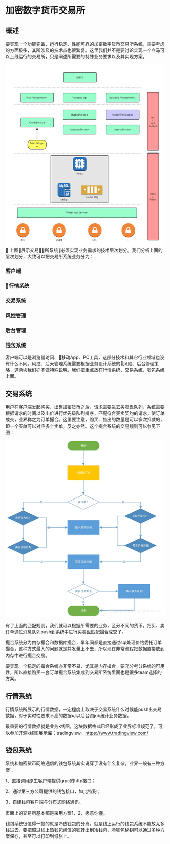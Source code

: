# 加密数字货币交易所

## 概述

要实现一个功能完备、运行稳定、性能可靠的加密数字货币交易所系统，需要考虑的方面极多，其所涉及的技术点也很繁复。这里我们并不是要讨论实现一个立马可以上线运行的交易所，只是阐述所需要的特殊业务要求以及其实现方案。

![overview](overview.png)

上图展示交易所系统必须实现业务需求的技术层次划分。我们分析上面的层次划分，大致可以把交易所系统业务分为：

### 客户端
### 行情系统
### 交易系统
### 风控管理
### 后台管理
### 钱包系统

客户端可以是浏览器访问、移动App、PC工具，这部分技术和其它行业领域也没有什么不同。风控、后天管理系统需要根据业务设计系统的风险、后台管理策略，这两块我们亦不做特殊说明。我们把重点放在行情系统、交易系统、钱包系统上面。

## 交易系统

用户在客户端发起购买、出售加密货币之后，请求需要进去买卖盘队列，系统需要根据请求的时间以及出价进行优先级队列排序，匹配符合买卖契约的请求，使订单成交，业界称之为订单撮合。这里要注意，购买、售出的数量是可以多次扣减的，即一个买单可以对应多个卖单，反之亦然。这个撮合系统的交易规则可以参见下图：

![ordermatch](ordermatch.png)

有了上面的匹配规则，我们就可以根据所需要的业务，区分不同的货币，把买、卖订单通过消息队列push到系统中进行买卖盘匹配撮合成交了。

撮合系统分为内存撮合和数据库撮合，早年间都是直接通过sql处理价格委托订单撮合，这种方式最大的问题就是并发量上不去，所以现在非常流程把数据直接放到内存中进行撮合交易。

要实现一个稳定的撮合系统亦非常不易，尤其是内存撮合，要充分考分系统的可用性，所以直接购买一套订单撮合系统集成到交易所系统里面也是很多team选择的方案。

## 行情系统

行情系统所展示的行情数据，一定程度上取决于交易系统什么时候能push出交易数据，对于实时性要求不高的数据可以后台跑job统计业务数据。

最重要的行情数据就是业务k线图，这块数据格式已经形成了业界标准规范了，可以参加开源k线图展示库：tradingview。https://www.tradingview.com/

## 钱包系统

系统和加密货币网络通信的钱包系统其实说穿了没有什么复杂，业界一般有三种方案：

1、直接调用原生客户端提供grpc的http接口；

2、通过第三方公司提供的钱包接口，如比特狗；

3、自建钱包客户端与分布式网络通讯。

市面上的交易所基本都是采用方案1、2，愿意你懂。

钱包系统很值得一提的就是冷热钱包的分离，就是线上运行的钱包系统不能放太多钱进去，要把超过线上热钱包阈值的钱转出到冷钱包，冷钱包秘钥可以通过多种方案保存，甚至可以打印到纸张上。